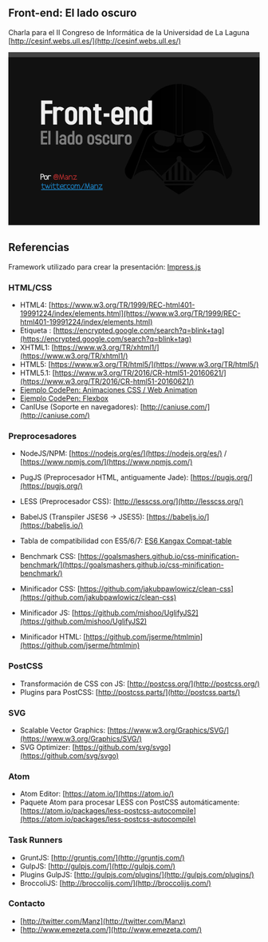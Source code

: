 ## Front-end: El lado oscuro

Charla para el II Congreso de Informática de la Universidad de La Laguna
[http://cesinf.webs.ull.es/](http://cesinf.webs.ull.es/)

![Front-end](front-end.png)

## Referencias

Framework utilizado para crear la presentación: [Impress.js](https://github.com/impress/impress.js)

### HTML/CSS

- HTML4: [https://www.w3.org/TR/1999/REC-html401-19991224/index/elements.html](https://www.w3.org/TR/1999/REC-html401-19991224/index/elements.html)
- Etiqueta <blink>: [https://encrypted.google.com/search?q=blink+tag](https://encrypted.google.com/search?q=blink+tag)
- XHTML1: [https://www.w3.org/TR/xhtml1/](https://www.w3.org/TR/xhtml1/)
- HTML5: [https://www.w3.org/TR/html5/](https://www.w3.org/TR/html5/)
- HTML5.1: [https://www.w3.org/TR/2016/CR-html51-20160621/](https://www.w3.org/TR/2016/CR-html51-20160621/)
- [Ejemplo CodePen: Animaciones CSS / Web Animation](https://codepen.io/manz/pen/xOGNRP)
- [Ejemplo CodePen: Flexbox](https://codepen.io/manz/pen/BzoYKb)
- CanIUse (Soporte en navegadores): [http://caniuse.com/](http://caniuse.com/)

### Preprocesadores

- NodeJS/NPM: [https://nodejs.org/es/](https://nodejs.org/es/) / [https://www.npmjs.com/](https://www.npmjs.com/)
- PugJS (Preprocesador HTML, antiguamente Jade): [https://pugjs.org/](https://pugjs.org/)
- LESS (Preprocesador CSS): [http://lesscss.org/](http://lesscss.org/)
- BabelJS (Transpiler JSES6 -> JSES5): [https://babeljs.io/](https://babeljs.io/)
- Tabla de compatibilidad con ES5/6/7: [ES6 Kangax Compat-table](http://kangax.github.io/compat-table/es6/)

- Benchmark CSS: [https://goalsmashers.github.io/css-minification-benchmark/](https://goalsmashers.github.io/css-minification-benchmark/)
- Minificador CSS: [https://github.com/jakubpawlowicz/clean-css](https://github.com/jakubpawlowicz/clean-css)
- Minificador JS: [https://github.com/mishoo/UglifyJS2](https://github.com/mishoo/UglifyJS2)
- Minificador HTML: [https://github.com/jserme/htmlmin](https://github.com/jserme/htmlmin)

### PostCSS

- Transformación de CSS con JS: [http://postcss.org/](http://postcss.org/)
- Plugins para PostCSS: [http://postcss.parts/](http://postcss.parts/)

### SVG

- Scalable Vector Graphics: [https://www.w3.org/Graphics/SVG/](https://www.w3.org/Graphics/SVG/)
- SVG Optimizer: [https://github.com/svg/svgo](https://github.com/svg/svgo)

### Atom

- Atom Editor: [https://atom.io/](https://atom.io/)
- Paquete Atom para procesar LESS con PostCSS automáticamente: [https://atom.io/packages/less-postcss-autocompile](https://atom.io/packages/less-postcss-autocompile)

### Task Runners

- GruntJS: [http://gruntjs.com/](http://gruntjs.com/)
- GulpJS: [http://gulpjs.com/](http://gulpjs.com/)
- Plugins GulpJS: [http://gulpjs.com/plugins/](http://gulpjs.com/plugins/)
- BroccoliJS: [http://broccolijs.com/](http://broccolijs.com/)

### Contacto
- [http://twitter.com/Manz](http://twitter.com/Manz)
- [http://www.emezeta.com/](http://www.emezeta.com/)

